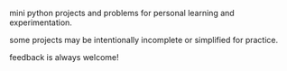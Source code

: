 mini python projects and problems for personal learning and experimentation.

some projects may be intentionally incomplete or simplified for practice.

feedback is always welcome!

